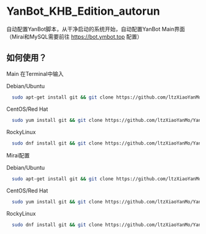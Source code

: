 # YanBot_KHB_Edition_autorun
自动配置YanBot脚本，从干净启动的系统开始，自动配置YanBot Main界面（Mirai和MySQL需要前往 https://bot.ymbot.top 配置）

## 如何使用？

Main 在Terminal中输入

Debian/Ubuntu

```sh
  sudo apt-get install git && git clone https://github.com/ltzXiaoYanMo/YanBot_KHB_Edition_autorun.git && cd YanBot_KHB_Edition_autorun && sh autorun_ubuntu.sh
```

CentOS/Red Hat

```sh
  sudo yum install git && git clone https://github.com/ltzXiaoYanMo/YanBot_KHB_Edition_autorun.git && cd YanBot_KHB_Edition_autorun && sh autorun_centos.sh
```

RockyLinux

```sh
  sudo dnf install git && git clone https://github.com/ltzXiaoYanMo/YanBot_KHB_Edition_autorun.git && cd YanBot_KHB_Edition_autorun && sh autorun_rocky.sh
```

Mirai配置

Debian/Ubuntu

```sh
  sudo apt-get install git && git clone https://github.com/ltzXiaoYanMo/YanBot_KHB_Edition_autorun.git && cd YanBot_KHB_Edition_autorun && sh autorun_ubuntu_mirai.sh
```

CentOS/Red Hat

```sh
  sudo yum install git && git clone https://github.com/ltzXiaoYanMo/YanBot_KHB_Edition_autorun.git && cd YanBot_KHB_Edition_autorun && sh autorun_centos_mirai.sh
```

RockyLinux

```sh
  sudo dnf install git && git clone https://github.com/ltzXiaoYanMo/YanBot_KHB_Edition_autorun.git && cd YanBot_KHB_Edition_autorun && sh autorun_rocky_mirai.sh
```
